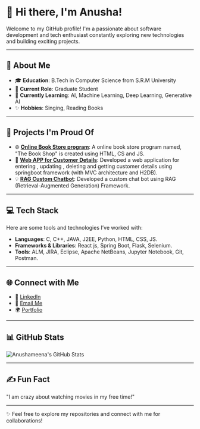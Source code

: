 <!--
**Anushameena-S/Anushameena-S** is a ✨ _special_ ✨ repository because its `README.md` (this file) appears on your GitHub profile.

Here are some ideas to get you started:

- 🔭 I’m currently working on ...
- 🌱 I’m currently learning ...
- 👯 I’m looking to collaborate on ...
- 🤔 I’m looking for help with ...
- 💬 Ask me about ...
- 📫 How to reach me: ...
- 😄 Pronouns: ...
- ⚡ Fun fact: ...
-->
# 👋 Hi there, I'm Anusha!  

Welcome to my GitHub profile! I'm a passionate about software development and tech enthusiast constantly exploring new technologies and building exciting projects.  

---

## 🌟 About Me
- 🎓 **Education**: B.Tech in Computer Science from S.R.M University
- 💼 **Current Role**: Graduate Student
- 🌱 **Currently Learning**: AI, Machine Learning, Deep Learning, Generative AI
- ✨ **Hobbies**: Singing, Reading Books

---

## 🔭 Projects I'm Proud Of
- 🌐 **[Online Book Store program]([https://github.com/Anushameena-S/project-repo-name](https://github.com/Anushameena-S/HTML-CSS-JS-Online-Book-Store-Program-.git))**: A online book store program named, "The Book Shop" is created using HTML, CS and JS.
- 📱 **[Web APP for Customer Details]([https://github.com/Anushameena-S/another-project-repo](https://github.com/Anushameena-S/SpringFrameworkParcticewithH2DB.git))**: Developed a web application for entering , updating , deleting and getting customer details using springboot framework (with MVC architecture and H2DB).
- 💡 **[RAG Custom Chatbot]([https://github.com/Anushameena-S/idea-repo-name](https://github.com/Anushameena-S/RAG-Custom-Chatbot.git))**: Developed a custom chat bot using RAG (Retrieval-Augmented Generation) Framework.

---

## 💻 Tech Stack
Here are some tools and technologies I’ve worked with:
- **Languages**: C, C++, JAVA, J2EE, Python, HTML, CSS, JS.
- **Frameworks & Libraries**: React js, Spring Boot, Flask, Selenium.
- **Tools**: ALM, JIRA, Eclipse, Apache NetBeans, Jupyter Notebook, Git, Postman.

---

## 🌐 Connect with Me
- 💼 [LinkedIn](https://linkedin.com/in/anushameena-s)
- 📧 [Email Me](mailto:anushameena22@gmail.com)
- 🌍 [Portfolio](https://anushameena-s.github.io/AnushaPortfolio/)

---

## 📊 GitHub Stats
![Anushameena's GitHub Stats](https://github-readme-stats.vercel.app/api?username=Anushameena-S&show_icons=true&theme=radical)

---

## ✍️ Fun Fact
 "I am crazy about watching movies in my free time!"

---

✨ Feel free to explore my repositories and connect with me for collaborations!

